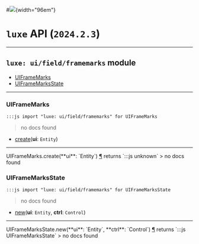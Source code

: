 #![](../../../../../../../../../images/luxe-dark.svg){width="96em"}

# `luxe` API (`2024.2.3`)  


---

## `luxe: ui/field/framemarks` module

- [UIFrameMarks](#uiframemarks)   
- [UIFrameMarksState](#uiframemarksstate)   

---

### UIFrameMarks
`:::js import "luxe: ui/field/framemarks" for UIFrameMarks`
> no docs found

- [create](#UIFrameMarks.create)(**ui**: `Entity`)

<hr/>
<endpoint module="luxe: ui/field/framemarks" class="UIFrameMarks" signature="create(ui : Entity)"></endpoint>
<signature id="UIFrameMarks.create">UIFrameMarks.create(**ui**: `Entity`)
<a class="headerlink" href="#UIFrameMarks.create" title="Permanent link">¶</a></signature>
<span class='api_ret'>returns</span> `:::js unknown`
> no docs found   

### UIFrameMarksState
`:::js import "luxe: ui/field/framemarks" for UIFrameMarksState`
> no docs found

- [new](#UIFrameMarksState.new+2)(**ui**: `Entity`, **ctrl**: `Control`)

<hr/>
<endpoint module="luxe: ui/field/framemarks" class="UIFrameMarksState" signature="new(ui : Entity, ctrl : Control)"></endpoint>
<signature id="UIFrameMarksState.new+2">UIFrameMarksState.new(**ui**: `Entity`, **ctrl**: `Control`)
<a class="headerlink" href="#UIFrameMarksState.new+2" title="Permanent link">¶</a></signature>
<span class='api_ret'>returns</span> `:::js UIFrameMarksState`
> no docs found   

